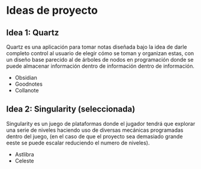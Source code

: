 # Ideas de proyecto

## Idea 1: Quartz

Quartz es una aplicación para tomar notas diseñada bajo la idea de darle completo control al usuario de elegir cómo se toman y organizan estas, con un diseño base parecido al de árboles de nodos en programación donde se puede almacenar información dentro de información dentro de información.
- Obsidian
- Goodnotes
- Collanote

## Idea 2: Singularity (seleccionada)

Singularity es un juego de plataformas donde el jugador tendrá que explorar una serie de niveles haciendo uso de diversas mecánicas programadas dentro del juego, (en el caso de que el proyecto sea demasiado grande eeste se puede escalar reduciendo el numero de niveles).
- Astlibra
- Celeste

